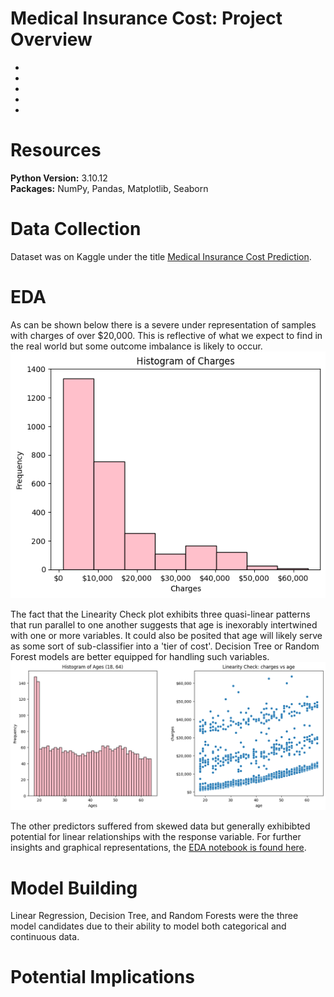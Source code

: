 # Medical Insurance Cost: Project Overview
- 
- 
- 
- 
- 



# Resources 
**Python Version:** 3.10.12 <br>
**Packages:** NumPy, Pandas, Matplotlib, Seaborn<br>




# Data Collection
Dataset was on Kaggle under the title [Medical Insurance Cost Prediction](https://www.kaggle.com/datasets/rahulvyasm/medical-insurance-cost-prediction/data).<br>



# EDA
As can be shown below there is a severe under representation of samples with charges of over $20,000. This is reflective of what we expect to find in the real world but some outcome imbalance is likely to occur.<br>
![image](/images/Response_Histogram.png) <br>

The fact that the Linearity Check plot exhibits three quasi-linear patterns that run parallel to one another suggests that age is inexorably intertwined with one or more variables. It could also be posited that age will likely serve as some sort of sub-classifier into a 'tier of cost'. Decision Tree or Random Forest models are better equipped for handling such variables. <br>
![image](/images/Ages_Histogram.png) <br>

The other predictors suffered from skewed data but generally exhibibted potential for linear relationships with the response variable. For further insights and graphical representations, the [EDA notebook is found here](/Medical_Insurance_Cost,_EDA.ipynb).



# Model Building
Linear Regression, Decision Tree, and Random Forests were the three model candidates due to their ability to model both categorical and continuous data.


# Potential Implications
